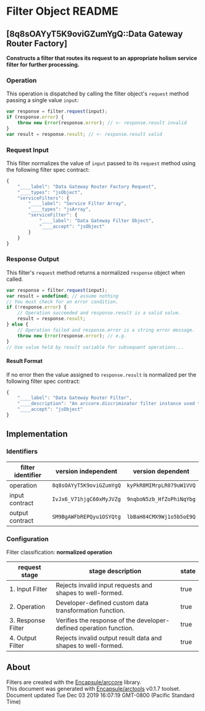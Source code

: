 # Filter Object README

## [8q8sOAYyT5K9oviGZumYgQ::Data Gateway Router Factory]

**Constructs a filter that routes its request to an appropriate holism service filter for further processing.**

### Operation

This operation is dispatched by calling the filter object's `request` method passing a single value `input`:

```JavaScript
var response = filter.request(input);
if (response.error) {
    throw new Error(response.error); // <- response.result invalid
}
var result = response.result; // <- response.result valid
```

### Request Input

This filter normalizes the value of `input` passed to its `request` method using the following filter spec contract:

```JavaScript
{
    "____label": "Data Gateway Router Factory Request",
    "____types": "jsObject",
    "serviceFilters": {
        "____label": "Service Filter Array",
        "____types": "jsArray",
        "serviceFilter": {
            "____label": "Data Gateway Filter Object",
            "____accept": "jsObject"
        }
    }
}
```


### Response Output

This filter's `request` method returns a normalized `response` object when called.

```JavaScript
var response = filter.request(input);
var result = undefined; // assume nothing
// You must check for an error condition.
if (!response.error) {
    // Operation succeeded and response.result is a valid value.
    result = response.result;
} else {
    // Operation failed and response.error is a string error message.
    throw new Error(response.error); // e.g.
}
// Use value held by result variable for subsequent operations...
```
#### Result Format


If no error then the value assigned to `response.result` is normalized per the following filter spec contract:

```JavaScript
{
    "____label": "Data Gateway Router Filter",
    "____description": "An arccore.discriminator filter instance used to route incoming data gateway request messages from the HTTP layer to a specific request handler for servicing.",
    "____accept": "jsObject"
}
```


## Implementation

### Identifiers

| filter identifier | version independent | version dependent |
|--------|---------------------|-------------------|
| operation | `8q8sOAYyT5K9oviGZumYgQ` | `kyPkR8MIMrpLR079uW1VVQ` |
| input contract | `IvJx6_V71hjgC60xMyJVZg` | `9nqboN5zb_HfZoPhiNqYbg` |
| output contract | `SM9BgAWFbREPQyu1OSYQtg` | `lbBaH84CMX9Wj1o5b5oE9Q` |

### Configuration
Filter classification:  **normalized operation**

| request stage | stage description | state |
|-------|---------|---------------|
| 1. Input Filter | Rejects invalid input requests and shapes to well-formed. | true |
| 2. Operation | Developer-defined custom data transformation function. | true |
| 3. Response Filter | Verifies the response of the developer-defined operation function. | true |
| 4. Output Filter | Rejects invalid output result data and shapes to well-formed. | true |

## About
Filters are created with the [Encapsule/arccore](https://github.com/Encapsule/arccore/) library.<br>
This document was generated with [Encapsule/arctools](https://github.com/Encapsule/arctools/) v0.1.7 toolset.<br>
Document updated Tue Dec 03 2019 16:07:19 GMT-0800 (Pacific Standard Time)

